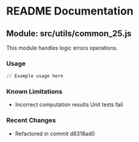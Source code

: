 # README Documentation

## Module: src/utils/common_25.js

This module handles logic errors operations.

### Usage

```python
// Example usage here
```

### Known Limitations

- Incorrect computation results Unit tests fail

### Recent Changes

- Refactored in commit d8318ad0
